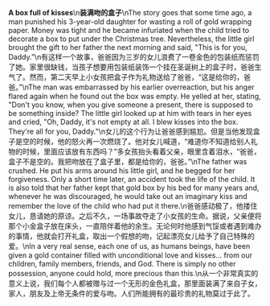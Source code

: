 **A box full of kisses**\n**装满吻的盒子**\nThe story goes that some time ago, a man punished his 3-year-old daughter for wasting a roll of gold wrapping paper. Money was tight and he became infuriated when the child tried to decorate a box to put under the Christmas tree. Nevertheless, the little girl brought the gift to her father the next morning and said, "This is for you, Daddy.”\n有这样一个故事，爸爸因为三岁的女儿浪费了一卷金色的包装纸而惩罚了她。家里很缺钱，当孩子想要用包装纸装饰一个挂在圣诞树上的盒子时，爸爸生气了。然而，第二天早上小女孩把盒子作为礼物送给了爸爸，“这是给你的，爸爸。”\nThe man was embarrassed by his earlier overreaction, but his anger flared again when he found out the box was empty. He yelled at her, stating, "Don't you know, when you give someone a present, there is supposed to be something inside? The little girl looked up at him with tears in her eyes and cried, "Oh, Daddy, it's not empty at all. I blew kisses into the box. They're all for you, Daddy."\n女儿的这个行为让爸爸感到尴尬。但是当他发现盒子是空的时候，他的怒火再一次燃烧了。他对女儿喊道，“难道你不知道给别人礼物的时候，里面应该放有东西吗？”多女孩抬头看着父亲，眼里含着泪水，“爸爸，盒子不是空的。我把吻放在了盒子里，都是给你的，爸爸。”\nThe father was crushed. He put his arms around his little girl, and he begged for her forgiveness. Only a short time later, an accident took the life of the child. It is also told that her father kept that gold box by his bed for many years and, whenever he was discouraged, he would take out an imaginary kiss and remember the love of the child who had put it there.\n爸爸感动极了，他搂住女儿，恳请她的原谅。之后不久，一场事故夺走了小女孩的生命。据说，父亲便将那个小金盒子放在床头，一直陪伴着他的余生。无论何时他感到气馁或者遇到难办的事情，他就会打开礼盒，取出一个假想的吻，记起漂亮女儿给予了自己特殊的爱。\nIn a very real sense, each one of us, as humans beings, have been given a gold container filled with unconditional love and kisses... from our children, family members, friends, and God. There is simply no other possession, anyone could hold, more precious than this.\n从一个非常真实的意义上说，我们每个人都被赠与过一个无形的金色礼盒，那里面装满了来自子女，家人，朋友及上帝无条件的爱与吻。人们所能拥有的最珍贵的礼物莫过于此了。
        